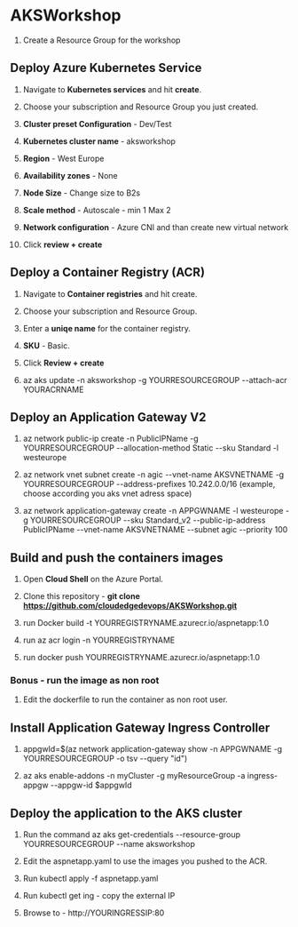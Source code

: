 # AKSWorkshop

  1. Create a Resource Group for the workshop

## Deploy Azure Kubernetes Service

   1. Navigate to **Kubernetes services** and hit **create**.

   2. Choose your subscription and Resource Group you just created.

   3. **Cluster preset Configuration** - Dev/Test
    
   4. **Kubernetes cluster name** - aksworkshop

   5. **Region** - West Europe

   6. **Availability zones** - None

   7. **Node Size** - Change size to B2s

   8. **Scale method** - Autoscale - min 1 Max 2

   9. **Network configuration** - Azure CNI and than create new virtual network

   10. Click **review + create** 
    
    
## Deploy a Container Registry (ACR)

   1. Navigate to **Container registries** and hit create.

   2. Choose your subscription and Resource Group.

   3. Enter a **uniqe name** for the container registry.

   4. **SKU** - Basic.

   5. Click **Review + create**
   
   6. az aks update -n aksworkshop -g YOURRESOURCEGROUP --attach-acr YOURACRNAME
 
 
## Deploy an Application Gateway V2

  1. az network public-ip create -n PublicIPName -g YOURRESOURCEGROUP --allocation-method Static --sku Standard -l westeurope

  2. az network vnet subnet create -n agic --vnet-name AKSVNETNAME -g YOURRESOURCEGROUP --address-prefixes 10.242.0.0/16 (example, choose according you aks vnet adress space)

  3. az network application-gateway create -n APPGWNAME -l westeurope -g YOURRESOURCEGROUP --sku Standard_v2 --public-ip-address PublicIPName --vnet-name AKSVNETNAME --subnet agic --priority 100


## Build and push the containers images

  1. Open **Cloud Shell** on the Azure Portal.

  2. Clone this repository - **git clone https://github.com/cloudedgedevops/AKSWorkshop.git**
  
  3. run Docker build -t YOURREGISTRYNAME.azurecr.io/aspnetapp:1.0
  
  4. run az acr login -n YOURREGISTRYNAME
  
  4. run docker push YOURREGISTRYNAME.azurecr.io/aspnetapp:1.0
  
 
  ### Bonus - run the image as non root
  
  1. Edit the dockerfile to run the container as non root user.


## Install Application Gateway Ingress Controller

  1. appgwId=$(az network application-gateway show -n APPGWNAME -g YOURRESOURCEGROUP -o tsv --query "id") 

  2. az aks enable-addons -n myCluster -g myResourceGroup -a ingress-appgw --appgw-id $appgwId

 
 
## Deploy the application to the AKS cluster

1. Run the command az aks get-credentials --resource-group YOURRESOURCEGROUP --name aksworkshop

3. Edit the aspnetapp.yaml to use the images you pushed to the ACR.

3. Run kubectl apply -f aspnetapp.yaml

4. Run kubectl get ing - copy the external IP

5. Browse to - http://YOURINGRESSIP:80
